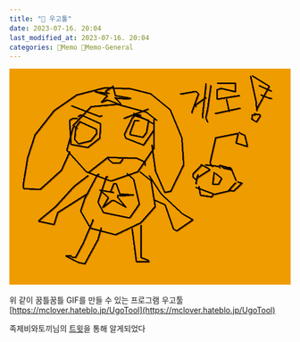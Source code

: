 ```yaml
---
title: "🥑 우고툴"
date: 2023-07-16. 20:04
last_modified_at: 2023-07-16. 20:04
categories: 🌳Memo 🥑Memo-General
---
```


![게로](/assets/img/2023/230716_0000.gif)

위 같이 꿈틀꿈틀 GIF를 만들 수 있는 프로그램 우고툴  
[https://mclover.hateblo.jp/UgoTool](https://mclover.hateblo.jp/UgoTool)  

족제비와토끼님의 [트윗](https://twitter.com/_weaselrabbit/status/1668169406072123392?s=20)을 통해 알게되었다  

